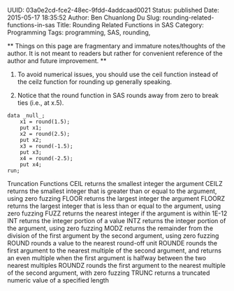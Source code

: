 UUID: 03a0e2cd-fce2-48ec-9fdd-4addcaad0021
Status: published
Date: 2015-05-17 18:35:52
Author: Ben Chuanlong Du
Slug: rounding-related-functions-in-sas
Title: Rounding Related Functions in SAS
Category: Programming
Tags: programming, SAS, rounding, 

**
Things on this page are
fragmentary and immature notes/thoughts of the author.
It is not meant to readers
but rather for convenient reference of the author and future improvement.
**

1. To avoid numerical issues,
you should use the ceil function instead of the ceilz function
for rounding up generally speaking.


2. Notice that the round function in SAS rounds away from zero to break ties (i.e., at x.5). 
```SAS
data _null_;
	x1 = round(1.5);
	put x1;
	x2 = round(2.5);
	put x2;
	x3 = round(-1.5);
	put x3;
	x4 = round(-2.5);
	put x4;
run;
```

Truncation Functions
CEIL
returns the smallest integer  the argument
CEILZ
returns the smallest integer that is greater than or equal to the argument, using zero fuzzing
FLOOR
returns the largest integer  the argument
FLOORZ
returns the largest integer that is less than or equal to the argument, using zero fuzzing
FUZZ
returns the nearest integer if the argument is within 1E-12
INT
returns the integer portion of a value
INTZ
returns the integer portion of the argument, using zero fuzzing
MODZ
returns the remainder from the division of the first argument by the second argument, using zero fuzzing
ROUND
rounds a value to the nearest round-off unit
ROUNDE
rounds the first argument to the nearest multiple of the second argument, and returns an even multiple when the first argument is halfway between the two nearest multiples
ROUNDZ
rounds the first argument to the nearest multiple of the second argument, with zero fuzzing
TRUNC
returns a truncated numeric value of a specified length
